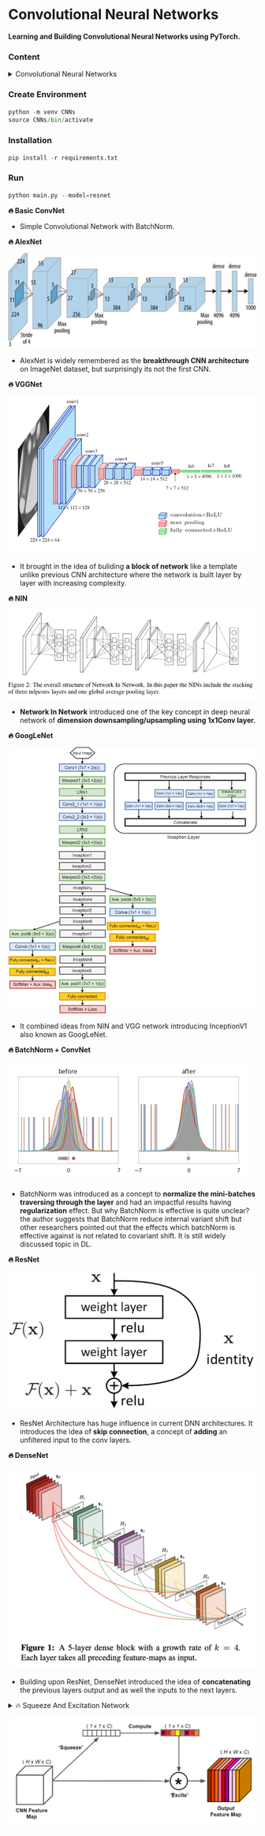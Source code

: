 # Convolutional Neural Networks

**Learning and Building Convolutional Neural Networks using PyTorch.**

### Content

<details>
  <summary> Convolutional Neural Networks</summary>
      🔥 Basic ConvNet
      <br>
      🔥 AlexNet
      <br>
      🔥 VGGNet
      <br>
      🔥 NIN
      <br>
      🔥 GoogLeNet
      <br>
      🔥 BatchNorm + ConvNet
      <br>
      🔥 ResNet
      <br>
      🔥 DenseNet
      <br>
      🔥 Squeeze and Excitation Network
      <br>
      🚀 EfficientNet Network
      <br>
      🚀 MLPMixer Network
      <br>
</details>

### Create Environment
```python
python -m venv CNNs 
source CNNs/bin/activate 
```

### Installation
```python
pip install -r requirements.txt
```

### Run
```python
python main.py --model=resnet
```

**🔥 Basic ConvNet**

  - Simple Convolutional Network with BatchNorm.

**🔥 AlexNet**

  ![AlexNet Block](Images/alexnet.png)

  - AlexNet is widely remembered as the **breakthrough CNN architecture** on ImageNet dataset, but surprisingly its not the first CNN.

**🔥 VGGNet**

  ![VGGNet Block](Images/vggnet.png)

  - It brought in the idea of buliding **a block of network** like a template unlike previous CNN architecture where the network is built layer by layer with increasing complexity.

**🔥 NIN**

  ![NIN Block](Images/nin.png)

  - **Network In Network** introduced one of the key concept in deep neural network of **dimension downsampling/upsampling using 1x1Conv layer.**

**🔥 GoogLeNet**

  ![GoogLeNet Block](Images/googlenet.png)

  - It combined ideas from NIN and VGG network introducing InceptionV1 also known as GoogLeNet. 

**🔥 BatchNorm + ConvNet**

  ![BatchNorm Block](Images/batchnorm.png)

  - BatchNorm was introduced as a concept to **normalize the mini-batches traversing through the layer** and had an impactful results having **regularization** effect. But why BatchNorm is effective is quite unclear? the author suggests that BatchNorm reduce internal variant shift but other researchers  pointed out that the effects which batchNorm is effective against is not related to covariant shift. It is still widely discussed topic in DL.

**🔥 ResNet**

  ![ResNet Block](Images/resnet.png)

  - ResNet Architecture has huge influence in current DNN architectures. It introduces the idea of **skip connection**, a concept of **adding** an unfiltered input to the conv layers.

**🔥 DenseNet**

  ![DenseNet Block](Images/Densenet.png)

  - Building upon ResNet, DenseNet introduced the idea of **concatenating** the previous layers output and as well the inputs to the next layers.

<details>
<summary>🔥 Squeeze And Excitation Network</summary>
<p>Squeeze and Excitation Network
A typical convolution network has kernels running through image channels and combining
the feature maps generated per channel. For each channel, we'll have separate kernel which
learns the weights through backpropagation.
The idea is to understand the interdependencies between channels of the images by explicitly
modeling on it and hence to make the network sensitive to informative features which is further
exploited in the next set of transformation.
* Squeeze(Global Information Embedding) operation converts feature maps into single value per channel.
* Excitation(Adaptive Recalibration) operation converts this single value into per-channel weight.
Squeeze turns (C x H x W) into (C x 1 x 1) using Global Average Pooling.
Excitation turns (C x 1 x 1) into (C x H x W) channel weights using 2 FC layer with activation function
inbetween, then which is expanded as same size as input.
Rescale the output from excitation operation into feature maps as earlier.
Based on the depth of the network, the role played by SE operation is differs. At early layers,
it excites shared low level representation irrespective of the classes. But in later stage, SE 
network responds differently based input class.
SE Block is simple and is added with existing CNN architecture to enhance the performance like 
ResNet or Inception V1 etc.
Reference: https://amaarora.github.io/2020/07/24/SeNet.html
</p>
</details>

![SENet Block](Images/senet.png)
